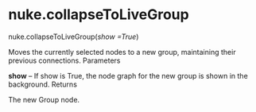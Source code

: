 # nuke.collapseToLiveGroup
nuke.collapseToLiveGroup(_show =True_)

Moves the currently selected nodes to a new group, maintaining their previous connections.
Parameters

**show** – If show is True, the node graph for the new group is shown in the background.
Returns

The new Group node.